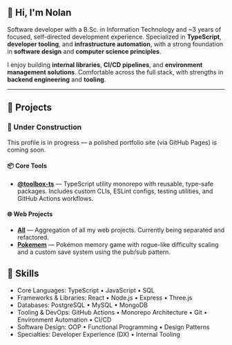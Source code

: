 ## 👋 Hi, I'm Nolan

Software developer with a B.Sc. in Information Technology and \~3 years of focused, self-directed development experience.
Specialized in **TypeScript**, **developer tooling**, and **infrastructure automation**, with a strong foundation in **software design** and **computer science principles**.

I enjoy building **internal libraries**, **CI/CD pipelines**, and **environment management solutions**. Comfortable across the full stack, with strengths in **backend engineering** and **tooling**.

---

## 🚀 Projects

### 🚧 Under Construction

This profile is in progress — a polished portfolio site (via GitHub Pages) is coming soon.

#### 📦 Core Tools

* [**@toolbox-ts**](https://github.com/Gajdascz/toolbox-ts) — TypeScript utility monorepo with reusable, type-safe packages. Includes custom CLIs, ESLint configs, testing utilities, and GitHub Actions workflows.

#### 🌐 Web Projects

* [**All**](https://github.com/Gajdascz/TheOdinProject) — Aggregation of all my web projects. Currently being separated and refactored.
* [**Pokemem**](https://github.com/Gajdascz/Pokemem) — Pokémon memory game with rogue-like difficulty scaling and a custom save system using the pub/sub pattern.

## 🧱 Skills
- Core Languages: TypeScript • JavaScript • SQL
- Frameworks & Libraries: React • Node.js • Express • Three.js
- Databases: PostgreSQL • MySQL • MongoDB
- Tooling & DevOps: GitHub Actions • Monorepo Architecture • Git • Environment Automation • CI/CD
- Software Design: OOP • Functional Programming • Design Patterns
- Specialties: Developer Experience (DX) • Internal Tooling 
